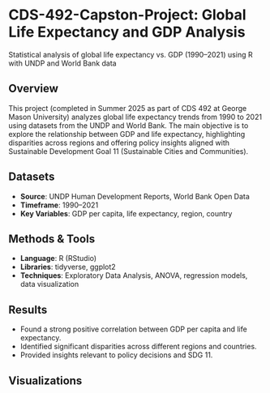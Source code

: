 # CDS-492-Capston-Project: Global Life Expectancy and GDP Analysis
Statistical analysis of global life expectancy vs. GDP (1990–2021) using R with UNDP and World Bank data

## Overview
This project (completed in Summer 2025 as part of CDS 492 at George Mason University) analyzes global life expectancy trends from 1990 to 2021 using datasets from the UNDP and World Bank. The main objective is to explore the relationship between GDP and life expectancy, highlighting disparities across regions and offering policy insights aligned with Sustainable Development Goal 11 (Sustainable Cities and Communities).

## Datasets
- **Source**: UNDP Human Development Reports, World Bank Open Data  
- **Timeframe**: 1990–2021  
- **Key Variables**: GDP per capita, life expectancy, region, country  

## Methods & Tools
- **Language**: R (RStudio)  
- **Libraries**: tidyverse, ggplot2  
- **Techniques**: Exploratory Data Analysis, ANOVA, regression models, data visualization  

## Results
- Found a strong positive correlation between GDP per capita and life expectancy.  
- Identified significant disparities across different regions and countries.  
- Provided insights relevant to policy decisions and SDG 11.  

## Visualizations
<!-- 여기에다가 문구 수정 Examples of generated plots (add actual images in `/images` folder):  -->
<!-- ![GDP vs Life Expectancy](images/gdp_lifeexp_plot.png) 여기다 간단한 결과 시각화 추가-->

<!-- ## How to Run
1. Clone the repository:
   ```bash
   git clone https://github.com/username/CDS-492-Capstone-Project.git -->
